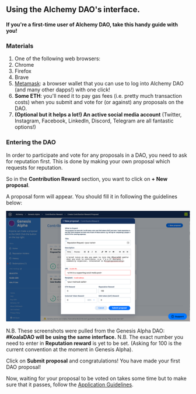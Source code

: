 ## Using the Alchemy DAO's interface.
#### If you're a first-time user of Alchemy DAO, take this handy guide with you!

### Materials
1. One of the following web browsers:
  1. Chrome
  1. Firefox
  1. Brave
1. [Metamask](https://metamask.io/): a browser wallet that you can use to log into Alchemy DAO (and many other dapps!) with one click!
1. **Some ETH**: you'll need it to pay gas fees (i.e. pretty much transaction costs) when you submit and vote for (or against) any proposals on the DAO.
1. **(Optional but it helps a lot!) An active social media account** (Twitter, Instagram, Facebook, LinkedIn, Discord, Telegram are all fantastic options!)

### Entering the DAO
In order to participate and vote for any proposals in a DAO, you need to ask for reputation first.
This is done by making your own proposal which requests for reputation.

So in the **Contribution Reward** section, you want to click on **+ New proposal**.

A proposal form will appear. You should fill it in following the guidelines below:

![Filled proposal example](https://raw.githubusercontent.com/bitfwdcommunity/KoalaDAO/master/Tutorial%20files/Filled%20Proposal%20example.png)

N.B. These screenshots were pulled from the Genesis Alpha DAO: **#KoalaDAO will be using the same interface.**
N.B. The exact number you need to enter in **Reputation reward** is yet to be set. (Asking for 100 is the current convention at the moment in Genesis Alpha).

Click on **Submit proposal** and congratulations! You have made your first DAO proposal!

Now, waiting for your proposal to be voted on takes some time but to make sure that it passes, follow the [Application Guidelines](Application_Guideline.MD).
